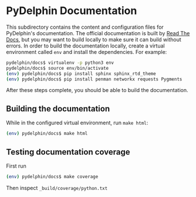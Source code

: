 # PyDelphin Documentation

This subdirectory contains the content and configuration files for
PyDelphin's documentation. The official documentation is built by
[Read The Docs](https://readthedocs.org/), but you may want to build
locally to make sure it can build without errors. In order to build
the documentation locally, create a virtual environment called `env`
and install the dependencies. For example:

```bash
pydelphin/docs$ virtualenv -p python3 env
pydelphin/docs$ source env/bin/activate
(env) pydelphin/docs$ pip install sphinx sphinx_rtd_theme
(env) pydelphin/docs$ pip install penman networkx requests Pygments
```

After these steps complete, you should be able to build the
documentation.

## Building the documentation

While in the configured virtual environment, run `make html`:

```bash
(env) pydelphin/docs$ make html
```

## Testing documentation coverage

First run

```bash
(env) pydelphin/docs$ make coverage
```

Then inspect `_build/coverage/python.txt`

